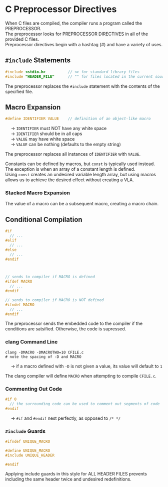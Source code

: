 # C Preprocessor Directives
When C files are compiled, the compiler runs a program called the PREPROCESSOR. <br>
The preprocessor looks for PREPROCESSOR DIRECTIVES in all of the provided C files. <br>
Preprocessor directives begin with a hashtag (#) and have a variety of uses. 

## `#include` Statements
```C
#include <stdio.h>          // <> for standard library files
#include "HEADER_FILE"      // "" for files located in the current source file directory

```
The preprocessor replaces the `#include` statement with the contents of the specified file. 

## Macro Expansion
```C
#define IDENTIFIER VALUE    // definition of an object-like macro

```
&emsp; → `IDENTIFIER` must NOT have any white space <br>
&emsp; → `IDENTIFIER` should be in all caps <br>
&emsp; → `VALUE` may have white space <br>
&emsp; → `VALUE` can be nothing (defaults to the empty string) <br>

The preprocessor replaces all instances of `IDENTIFIER` with `VALUE`. <br>

Constants can be defined by macros, but `const` is typically used instead. <br>
The exception is when an array of a constant length is defined. <br>
Using `const` creates an undesired variable length array, but using macros allows us to achieve the desired effect without creating a VLA. 

### Stacked Macro Expansion
The value of a macro can be a subsequent macro, creating a macro chain. 

## Conditional Compilation
```C
#if
  // ...
#elif
  // ...
#else
  // ...
#endif



// sends to compiler if MACRO is defined
#ifdef MACRO
  // ...
#endif

// sends to compiler if MACRO is NOT defined
#ifndef MACRO
  // ...
#endif

```
The preprocessor sends the embedded code to the compiler if the conditions are satsified. Otherwise, the code is supressed. 

### clang Command Line
```shell
clang -DMACRO -DMACROTWO=10 CFILE.c
# note the spacing of -D and MACRO

```
&emsp; → if a macro defined with `-D` is not given a value, its value will default to `1` <br>

The clang compiler will define `MACRO` when attempting to compile `CFILE.c`.

### Commenting Out Code
```C
#if 0
  // the surrounding code can be used to comment out segments of code
#endif

```
&emsp; → `#if` and `#endif` nest perfectly, as opposed to `/* */`

### `#include` Guards
```C
#ifndef UNIQUE_MACRO

#define UNIQUE_MACRO
#include UNIQUE_HEADER

#endif

```
Applying include guards in this style for ALL HEADER FILES prevents including the same header twice and undesired redefinitions. 
